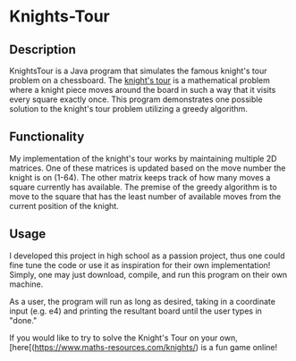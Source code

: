 # Knights-Tour

## Description
KnightsTour is a Java program that simulates the famous knight's tour problem on a chessboard. The [knight's tour](https://en.wikipedia.org/wiki/Knight%27s_tour) is a mathematical problem where a knight piece moves around the board in such a way that it visits every square exactly once. This program demonstrates one possible solution to the knight's tour problem utilizing a greedy algorithm.

## Functionality
My implementation of the knight's tour works by maintaining multiple 2D matrices. One of these matrices is updated based on the move number the knight is on (1-64). The other matrix keeps track of how many moves a square currently has available. The premise of the greedy algorithm is to move to the square that has the least number of available moves from the current position of the knight.

## Usage
I developed this project in high school as a passion project, thus one could fine tune the code or use it as inspiration for their own implementation! Simply, one may just download, compile, and run this program on their own machine.

As a user, the program will run as long as desired, taking in a coordinate input (e.g. e4) and printing the resultant board until the user types in "done."

If you would like to try to solve the Knight's Tour on your own, [here[(https://www.maths-resources.com/knights/) is a fun game online!
